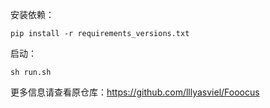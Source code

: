 安装依赖：
```
pip install -r requirements_versions.txt
```
启动：
```
sh run.sh
```
更多信息请查看原仓库：https://github.com/lllyasviel/Fooocus